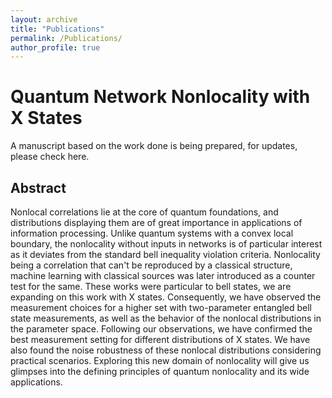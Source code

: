 ```yaml
---
layout: archive
title: "Publications"
permalink: /Publications/
author_profile: true
---
```


Quantum Network Nonlocality with X States
======
A manuscript based on the work done is being prepared, for updates, please check here.

Abstract
------
Nonlocal correlations lie at the core of quantum foundations, and distributions displaying them are of great importance in applications of information processing. Unlike quantum systems with a convex local boundary, the nonlocality without inputs in networks is of particular interest as it deviates from the standard bell inequality violation criteria. Nonlocality being a correlation that can't be reproduced by a classical structure, machine learning with classical sources was later introduced as a counter test for the same. These works were particular to bell states, we are expanding on this work with X states. Consequently, we have observed the measurement choices for a higher set with two-parameter entangled bell state measurements, as well as the behavior of the nonlocal distributions in the parameter space. Following our observations, we have confirmed the best measurement setting for different distributions of X states. We have also found the noise robustness of these nonlocal distributions considering practical scenarios. Exploring this new domain of nonlocality will give us glimpses into the defining principles of quantum nonlocality and its wide applications. 


